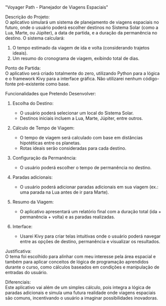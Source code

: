 "Voyager Path - Planejador de Viagens Espaciais"  

Descrição do Projeto:  
O aplicativo simulará um sistema de planejamento de viagens espaciais no futuro, onde o usuário poderá escolher destinos no Sistema Solar (como a Lua, Marte, ou Júpiter), a data de partida, e a duração da permanência no destino. O sistema calculará:  
1. O tempo estimado da viagem de ida e volta (considerando trajetos ideais).   
2. Um resumo do cronograma de viagem, exibindo total de dias.  

Ponto de Partida:  
O aplicativo será criado totalmente do zero, utilizando Python para a lógica e o framework Kivy para a interface gráfica. Não utilizarei nenhum código-fonte pré-existente como base.  

Funcionalidades que Pretendo Desenvolver: 
1. Escolha do Destino:  
   - O usuário poderá selecionar um local do Sistema Solar.  
   - Destinos iniciais incluem a Lua, Marte, Júpiter, entre outros.  

2. Cálculo de Tempo de Viagem:  
   - O tempo de viagem será calculado com base em distâncias hipotéticas entre os planetas.
   - Rotas ideais serão consideradas para cada destino.

3. Configuração da Permanência:  
   - O usuário poderá escolher o tempo de permanência no destino.  

4. Paradas adicionais:
   - O usuário poderá adicionar paradas adicionais em sua viagem (ex.: uma parada na Lua antes de ir para Marte).  

5. Resumo da Viagem:  
   - O aplicativo apresentará um relatório final com a duração total (ida + permanência + volta) e as paradas realizadas.

6. Interface:  
   - Usarei Kivy para criar telas intuitivas onde o usuário poderá navegar entre as opções de destino, permanência e visualizar os resultados.  

Justificativa:  
O tema foi escolhido para alinhar com meu interesse pela área espacial e também para aplicar conceitos de lógica de programação aprendidos durante o curso, como cálculos baseados em condições e manipulação de entradas do usuário.  

Diferenciais:  
Este aplicativo vai além de um simples cálculo, pois integra a lógica de paradas adicionais e simula uma futura realidade onde viagens espaciais são comuns, incentivando o usuário a imaginar possibilidades inovadoras.